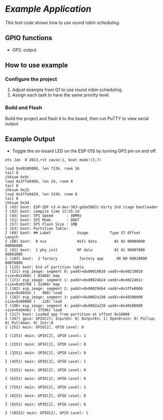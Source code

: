 # _Example Application_

_This test code shows how to use round robin scheduling._

## GPIO functions

 * GP2: output


## How to use example

### Configure the project

1. Adjust example from Q1 to use round robin scheduling.
2. Assign each task to have the same priority level.

### Build and Flash

Build the project and flash it to the board, then run PuTTY to view serial output.


## Example Output  

 * Toggle the on-board LED on the ESP-01S by turning GP2 pin on and off.

```
ets Jan  8 2013,rst cause:1, boot mode:(3,7)

load 0x40100000, len 7136, room 16
tail 0
chksum 0x9c
load 0x3ffe8408, len 24, room 8
tail 0
chksum 0x25
load 0x3ffe8420, len 3336, room 8
tail 0
chksum 0x34
I (43) boot: ESP-IDF v3.4-dev-363-gdda5062c-dirty 2nd stage bootloader
I (43) boot: compile time 13:55:14
I (45) boot: SPI Speed      : 40MHz
I (51) boot: SPI Mode       : DOUT
I (57) boot: SPI Flash Size : 1MB
I (63) boot: Partition Table:
I (69) boot: ## Label            Usage          Type ST Offset   Length
I (80) boot:  0 nvs              WiFi data        01 02 00009000 00006000
I (92) boot:  1 phy_init         RF data          01 01 0000f000 00001000
I (103) boot:  2 factory          factory app      00 00 00010000 000f0000
I (115) boot: End of partition table
I (121) esp_image: segment 0: paddr=0x00010010 vaddr=0x40210010 size=0x1460c ( 83468) map
I (171) esp_image: segment 1: paddr=0x00024624 vaddr=0x4022461c size=0x05788 ( 22408) map
I (182) esp_image: segment 2: paddr=0x00029db4 vaddr=0x3ffe8000 size=0x003dc (   988) load
I (182) esp_image: segment 3: paddr=0x0002a198 vaddr=0x40100000 size=0x00080 (   128) load
I (196) esp_image: segment 4: paddr=0x0002a220 vaddr=0x40100080 size=0x044bc ( 17596) load
I (217) boot: Loaded app from partition at offset 0x10000
I (247) gpio: GPIO[2]| InputEn: 0| OutputEn: 1| OpenDrain: 0| Pullup: 0| Pulldown: 0| Intr:0
I (252) main: GPIO[2], GPIO Level: 0

I (1251) main: GPIO[2], GPIO Level: 1

I (2251) main: GPIO[2], GPIO Level: 0

I (3251) main: GPIO[2], GPIO Level: 0

I (4251) main: GPIO[2], GPIO Level: 1

I (5251) main: GPIO[2], GPIO Level: 0

I (6251) main: GPIO[2], GPIO Level: 0

I (7251) main: GPIO[2], GPIO Level: 1

I (8251) main: GPIO[2], GPIO Level: 0

I (9251) main: GPIO[2], GPIO Level: 0

I (10252) main: GPIO[2], GPIO Level: 1
```
